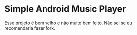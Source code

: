 # Simple Android Music Player
Esse projeto é bem velho e não muito bem feito. Não sei se eu recomendaria fazer fork. 
